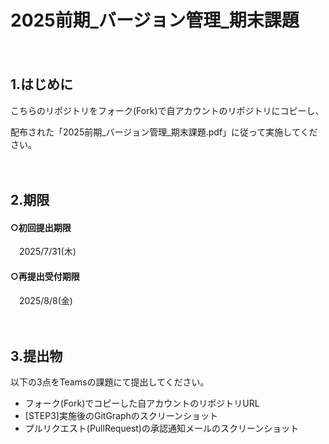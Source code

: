 # 2025前期\_バージョン管理\_期末課題

　　
## 1.はじめに

こちらのリポジトリをフォーク(Fork)で自アカウントのリポジトリにコピーし、

配布された「2025前期\_バージョン管理\_期末課題.pdf」に従って実施してください。  

　　
## 2.期限

#### ○初回提出期限

　2025/7/31(木)

#### ○再提出受付期限

　2025/8/8(金)

　　
## 3.提出物

以下の3点をTeamsの課題にて提出してください。

* フォーク(Fork)でコピーした自アカウントのリポジトリURL
* \[STEP3]実施後のGitGraphのスクリーンショット
* プルリクエスト(PullRequest)の承認通知メールのスクリーンショット

　　

